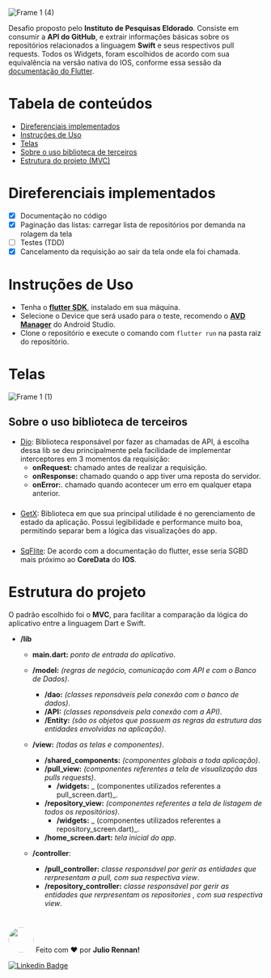 

![Frame 1 (4)](https://user-images.githubusercontent.com/57741609/136587266-d4b4c043-dcff-452a-9967-ac7e03ea790d.png)



Desafio proposto pelo **Instituto de Pesquisas Eldorado**. Consiste em consumir a **API do GitHub**, e extrair informações básicas sobre os repositórios relacionados a linguagem **Swift** e seus respectivos pull requests. Todos os Widgets, foram escolhidos de acordo com sua equivalência na versão nativa do IOS, conforme essa sessão da [documentação do Flutter](https://flutter.dev/docs/get-started/flutter-for/ios-devs#what-is-the-equivalent-to-coredata-in-flutter).
##
Tabela de conteúdos
=================
<!--ts-->
   * [Direferenciais implementados](#direferenciais-implementados)
   * [Instruções de Uso](#instruções-de-uso)
   * [Telas](#telas)
   * [Sobre o uso biblioteca de terceiros](#sobre-o-uso-biblioteca-de-terceiros)
   * [Estrutura do projeto (MVC)](#estrutura-do-projeto)
 
<!--te-->

# Direferenciais implementados
- [x] Documentação no código
- [x] Paginação das listas: carregar lista de repositórios por demanda na rolagem da tela
- [ ] Testes (TDD)
- [X] Cancelamento da requisição ao sair da tela onde ela foi chamada.
##
# Instruções de Uso
 - Tenha o [**flutter SDK**](https://flutter.dev/docs/get-started/install), instalado em sua máquina.
 - Selecione o Device que será usado para o teste, recomendo o [**AVD Manager**](https://developer.android.com/studio/run/managing-avds?hl=pt-br) do Android Studio.
 - Clone o repositório e execute o comando com ````flutter run```` na pasta raiz do repositório.
##
# Telas
![Frame 1 (1)](https://user-images.githubusercontent.com/57741609/136555291-f29ec757-7556-4c5c-86a0-dd9987b53beb.png)

## Sobre o uso biblioteca de terceiros
 - [Dio](https://pub.dev/packages/dio): Biblioteca responsável por fazer as chamadas de API, á escolha dessa lib se deu principalmente pela facilidade de implementar interceptores em 3 momentos da requisição: 
    - **onRequest:** chamado antes de realizar a requisição.
    -  **onResponse:** chamado quando o app tiver uma reposta do servidor.
    -  **onError:**. chamado quando acontecer um erro em qualquer etapa anterior.
 ###
 - [GetX](https://pub.dev/packages/get): Biblioteca em que sua principal utilidade é no gerenciamento de estado da aplicação. Possui legibilidade e performance muito boa, permitindo separar bem a lógica das visualizações do app.
 ###
 - [SqFlite](https://pub.dev/packages/sqflite): De acordo com a documentação do flutter, esse seria SGBD mais próximo ao **CoreData** do **IOS**.
##

# Estrutura do projeto
O padrão escolhido foi o **MVC**, para facilitar a comparação da lógica do aplicativo entre a linguagem Dart e Swift. 

* **/lib**
  * **main.dart:** _ponto de entrada do aplicativo_.   
  * **/model:** _(regras de negócio, comunicação com API e com o Banco de Dados)_.
    * **/dao:** _(classes reponsáveis pela conexão com o banco de dados)_.
    * **/API:** _(classes reponsáveis pela conexão com a API)_.
    * **/Entity:** _(são os objetos que possuem as regras da estrutura das entidades envolvidas na aplicação)_.
    
  * **/view:** _(todas as telas e componentes)_.
    * **/shared_components:** _(componentes globais a toda aplicação)_.
    * **/pull_view:** _(componentes referentes a tela de visualização das pulls requests)_.
      * **/widgets:** _ (componentes utilizados referentes a pull_screen.dart)_.
    * **/repository_view:** _(componentes referentes a tela de listagem de todos os repositórios)_.
       * **/widgets:** _ (componentes utilizados referentes a repository_screen.dart)_.
    * **/home_screen.dart:** _tela inicial do app_. 
  * **/controller**:
    * **/pull_controller:** _classe responsável por gerir as entidades que rerpresentam a pull, com sua respectiva view_.
    * **/repository_controller:** _classe responsável por gerir as entidades que rerpresentam os repositories , com sua respectiva view_.

#

<kbd> <a href="url"><img src="https://media-exp1.licdn.com/dms/image/C4D03AQEET_PIFFi3Bg/profile-displayphoto-shrink_800_800/0/1615702283090?e=1639008000&v=beta&t=FnSTOJ9OX0qWGWezZDCixv1pns4XWeN624yMSL900eo" height="auto" width="50" style="border-radius:50%"></a></kbd>   Feito com ❤️ por **Julio Rennan!** 

[![Linkedin Badge](https://img.shields.io/badge/-Julio-blue?style=flat-square&logo=Linkedin&logoColor=white&link=https://www.linkedin.com/in/julio-souza-4ab63b1aa/)](https://www.linkedin.com/in/julio-souza-4ab63b1aa/) 
  

